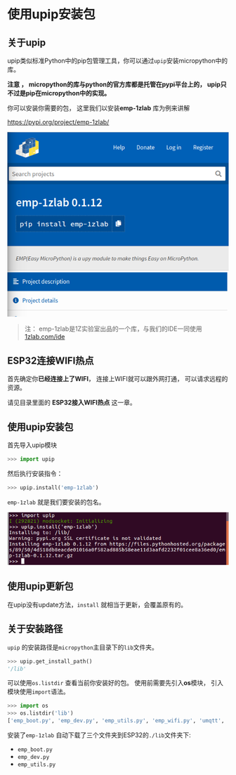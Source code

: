 # 使用upip安装包



## 关于upip

upip类似标准Python中的pip包管理工具，你可以通过`upip`安装micropython中的库。

**注意 ， micropython的库与python的官方库都是托管在pypi平台上的， upip只不过是pip在micropython中的实现。**

你可以安装你需要的包， 这里我们以安装**emp-1zlab** 库为例来讲解

https://pypi.org/project/emp-1zlab/

![emp-1zlab](./image/emp-1zlab-pypi.png)

> 注： emp-1zlab是1Z实验室出品的一个库，与我们的IDE一同使用  [1zlab.com/ide](http:1zlab.com/ide)



## ESP32连接WIFI热点

首先确定你**已经连接上了WIFI**， 连接上WIFI就可以跟外网打通， 可以请求远程的资源。

请见目录里面的 **ESP32接入WIFI热点** 这一章。



## 使用upip安装包

首先导入upip模块

```python
>>> import upip
```

然后执行安装指令：

```python
>>> upip.install('emp-1zlab')
```

`emp-1zlab` 就是我们要安装的包名。

![install](./image/install_emp_1zlab.png)



## 使用upip更新包

在upip没有update方法，`install` 就相当于更新，会覆盖原有的。



## 关于安装路径

`upip` 的安装路径是`micropython`主目录下的`lib`文件夹。

```python
>>> upip.get_install_path()
'/lib'
```

可以使用`os.listdir` 查看当前你安装好的包。
使用前需要先引入**os**模块， 引入模块使用`import`语法。

```python
>>> import os
>>> os.listdir('lib')
['emp_boot.py', 'emp_dev.py', 'emp_utils.py', 'emp_wifi.py', 'umqtt', 'mqtt']
```

安装了`emp-1zlab` 自动下载了三个文件夹到ESP32的`./lib`文件夹下:

* `emp_boot.py`
* `emp_dev.py`
* `emp_utils.py`

